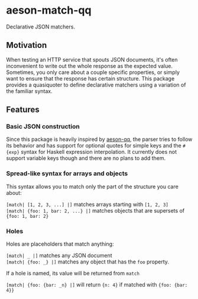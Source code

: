 aeson-match-qq
==============

Declarative JSON matchers.

Motivation
----------

When testing an HTTP service that spouts JSON documents, it's often inconvenient to write out the whole response as
the expected value.  Sometimes, you only care about a couple specific properties, or simply want to ensure that the
response has certain structure.  This package provides a quasiquoter to define declarative matchers using a variation
of the familiar syntax.

Features
--------

### Basic JSON construction

Since this package is heavily inspired by [aeson-qq][0], the parser tries to follow its behavior and has support for
optional quotes for simple keys and the `#{exp}` syntax for Haskell expression interpolation. It currently does not support
variable keys though and there are no plans to add them.

### Spread-like syntax for arrays and objects

This syntax allows you to match only the part of the structure you care about:

`[match| [1, 2, 3, ...] |]` matches arrays starting with `[1, 2, 3]`  
`[match| {foo: 1, bar: 2, ...} |]` matches objects that are supersets of `{foo: 1, bar: 2}`

### Holes

Holes are placeholders that match anything:

`[match| _ |]` matches any JSON document  
`[match| {foo: _} |]` matches any object that has the `foo` property.

If a hole is named, its value will be returned from `match`

`[match| {foo: {bar: _n} |]` will return `{n: 4}` if matched with `{foo: {bar: 4}}`

  [0]: https://hackage.haskell.org/package/aeson-qq
